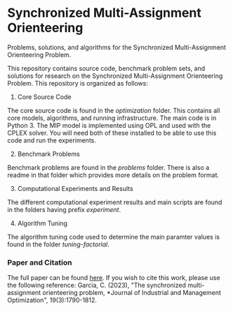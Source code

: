 # Synchronized Multi-Assignment Orienteering
Problems, solutions, and algorithms for the Synchronized Multi-Assignment Orienteering Problem. 

This repository contains source code, benchmark problem sets, and solutions for research on the Synchronized 
Multi-Assignment Orienteering Problem. This repository is organized as follows:

1. Core Source Code

The core source code is found in the *optimization* folder. This contains all core models, algorithms, and running infrastructure.
The main code is in Python 3. The MIP model is implemented using OPL and used with the CPLEX solver. You will need both of these
installed to be able to use this code and run the experiments.

2. Benchmark Problems

Benchmark problems are found in the *problems* folder. There is also a readme in that folder which provides more details on the
problem format.

3. Computational Experiments and Results

The different computational experiment results and main scripts are found in the folders having prefix *experiment*.

4. Algorithm Tuning

The algorithm tuning code used to determine the main paramter values is found in the folder *tuning-factorial*.

### Paper and Citation

The full paper can be found [here](https://www.aimsciences.org/article/doi/10.3934/jimo.2022018). If you wish to cite this work, please use the following reference: Garcia, C. (2023), "The synchronized multi-assignment orienteering problem, *Journal of Industrial and Management Optimization", 19(3):1790-1812.
